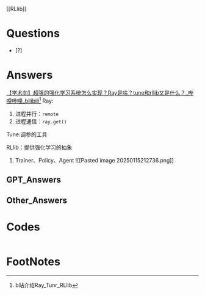 [[RLlib]]

# Questions

- [?] 


# Answers
[【学术向】超强的强化学习系统怎么实现？Ray是啥？tune和rllib又是什么？\_哔哩哔哩\_bilibili](https://www.bilibili.com/video/BV1VE411w73P/?spm_id_from=333.337.search-card.all.click&vd_source=6c33cf6826337aad387874b66413aa72)[^1]
Ray:
1. 进程并行：`remote`
2. 进程通信：`ray.get()` 

Tune:调参的工具

RLlib：提供强化学习的抽象
1. Trainer、Policy、Agent
   ![[Pasted image 20250115212736.png]]
## GPT_Answers


## Other_Answers


# Codes

```python

```


# FootNotes

[^1]: b站介绍Ray_Tunr_RLlib